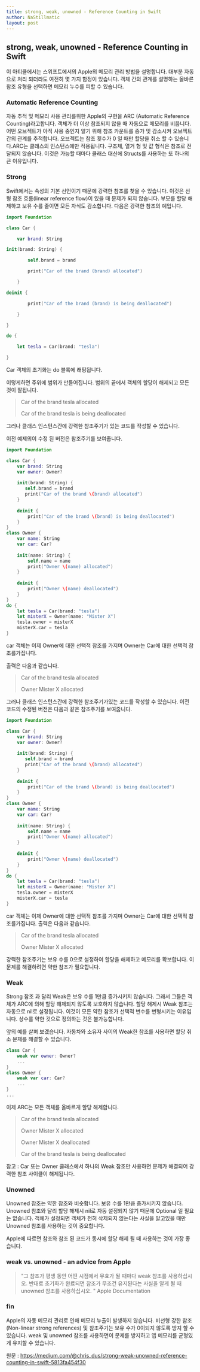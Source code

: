 ```yaml
---
title: strong, weak, unowned - Reference Counting in Swift
author: NaStillmatic
layout: post
---
```


## strong, weak, unowned - Reference Counting in Swift

이 아티클에서는 스위프트에서의 Apple의 메모리 관리 방법을 설명합니다. 
대부분 자동으로 처리 되더라도 여전히 몇 가지 함정이 있습니다. 
객체 간의 관계를 설명하는 올바른 참조 유형을 선택하면 메모리 누수를 피할 수 있습니다.


### Automatic Reference Counting

자동 추적 및 메모리 사용 관리를위한 Apple의 구현을 ARC (Automatic Reference Counting)라고합니다.
객체가 더 이상 참조되지 않을 때 자동으로 메모리를 비웁니다.
어떤 오브젝트가 아직 사용 중인지 알기 위해 참조 카운트를 증가 및 감소시켜 오브젝트 간의 관계를 추적합니다. 오브젝트는 참조 횟수가 0 일 때만 할당을 취소 할 수 있습니다.ARC는 클래스의 인스턴스에만 적용됩니다. 
구조체, 열거 형 및 값 형식은 참조로 전달되지 않습니다. 
이것은 가능할 때마다 클래스 대신에 Structs를 사용하는 또 하나의 큰 이유입니다.

### Strong

Swift에서는 속성의 기본 선언이기 때문에 강력한 참조를 찾을 수 있습니다. 
이것은 선형 참조 흐름(linear reference flow)이 있을 때 문제가 되지 않습니다. 
부모를 할당 해제하고 보유 수를 줄이면 모든 자식도 감소합니다. 다음은 강력한 참조의 예입니다.



```swift
import Foundation

class Car {

    var brand: String

init(brand: String) {

        self.brand = brand

        print("Car of the brand (brand) allocated")

    }

deinit {

        print("Car of the brand (brand) is being deallocated")

    }

}

do {

    let tesla = Car(brand: "tesla")

}

```



Car 객체의 초기화는 do 블록에 래핑됩니다. 

이렇게하면 주위에 범위가 만들어집니다. 범위의 끝에서 객체의 할당이 해제되고 모든 것이 잘됩니다.



> Car of the brand tesla allocated
>
> Car of the brand tesla is being deallocated



그러나 클래스 인스턴스간에 강력한 참조주기가 있는 코드를 작성할 수 있습니다.

이전 예제의이 수정 된 버전은 참조주기를 보여줍니다.



```swift
import Foundation

class Car {
    var brand: String
    var owner: Owner?
 
    init(brand: String) {
       self.brand = brand
       print("Car of the brand \(brand) allocated")
    }
 
    deinit {
        print("Car of the brand \(brand) is being deallocated")
    }
}
class Owner {
    var name: String
    var car: Car?
 
    init(name: String) {
        self.name = name
        print("Owner \(name) allocated")
    }
 
    deinit {
        print("Owner \(name) deallocated")
    }
}
do {
    let tesla = Car(brand: "tesla")
    let misterX = Owner(name: "Mister X")
    tesla.owner = misterX
    misterX.car = tesla
}
```



 car 객체는 이제 Owner에 대한 선택적 참조를 가지며 Owner는 Car에 대한 선택적 참조를가집니다. 

출력은 다음과 같습니다.



> Car of the brand tesla allocated
>
> Owner Mister X allocated



그러나 클래스 인스턴스간에 강력한 참조주기가있는 코드를 작성할 수 있습니다. 이전 코드의 수정된 버전은 다음과 같은 참조주기를 보여줍니다.



```swift
import Foundation

class Car {
    var brand: String
    var owner: Owner?
 
    init(brand: String) {
       self.brand = brand
       print("Car of the brand \(brand) allocated")
    }
 
    deinit {
        print("Car of the brand \(brand) is being deallocated")
    }
}
class Owner {
    var name: String
    var car: Car?
 
    init(name: String) {
        self.name = name
        print("Owner \(name) allocated")
    }
 
    deinit {
        print("Owner \(name) deallocated")
    }
}
do {
    let tesla = Car(brand: "tesla")
    let misterX = Owner(name: "Mister X")
    tesla.owner = misterX
    misterX.car = tesla
}
```



 car 객체는 이제 Owner에 대한 선택적 참조를 가지며 Owner는 Car에 대한 선택적 참조를가집니다. 출력은 다음과 같습니다.



> Car of the brand tesla allocated
>
> Owner Mister X allocated



강력한 참조주기는 보유 수를 0으로 설정하여 할당을 해제하고 메모리를 확보합니다. 이 문제를 해결하려면 약한 참조가 필요합니다.

### Weak

Strong 참조 과  달리 Weak은 보유 수를 1만큼 증가시키지 않습니다. 그래서 그들은 객체가 ARC에 의해 할당 해제되지 않도록 보호하지 않습니다. 할당 해제시 Weak 참조는 자동으로 nil로 설정됩니다. 이것이 모든 약한 참조가 선택적 변수를 변형시키는 이유입니다. 상수를 약한 것으로 정의하는 것은 불가능합니다.



앞의 예를 살펴 보겠습니다. 자동차와 소유자 사이의 Weak한 참조를 사용하면 할당 취소 문제를 해결할 수 있습니다.



```swift
class Car {
    weak var owner: Owner?
    ...
}
class Owner {
    weak var car: Car?
    ... 
}
...
```



이제 ARC는 모든 객체를 올바르게 할당 해제합니다.

> Car of the brand tesla allocated 
>
> Owner Mister X allocated 
>
> Owner Mister X deallocated 
>
> Car of the brand tesla is being deallocated



 참고 :  Car 또는 Owner 클래스에서 하나의 Weak 참조만 사용하면 문제가 해결되어 강력한 참조 사이클이 해제됩니다.



### Unowned

 Unowned 참조는 약한 참조와 비슷합니다. 보유 수를 1만큼 증가시키지 않습니다. Unowned 참조와 달리 할당 해제시 nil로 자동 설정되지 않기 때문에 Optional 일 필요는 없습니다. 객체가 설정되면 객체가 전혀 삭제되지 않는다는 사실을 알고있을 때만 Unowned 참조를 사용하는 것이 중요합니다.



 Apple에 따르면 참조와 참조 된 코드가 동시에 할당 해제 될 때 사용하는 것이 가장 좋습니다.



### weak vs. unowned - an advice from Apple

> "그 참조가 평생 동안 어떤 시점에서 무효가 될 때마다 weak 참조를 사용하십시오. 반대로 초기화가 완료되면 참조가 무조건 유지된다는 사실을 알게 될 때 unowned 참조를 사용하십시오. " Apple Documentation



### fin

Apple의 자동 메모리 관리로 인해 메모리 누출이 발생하지 않습니다. 비선형 강한 참조(Non-linear strong references) 및 참조주기는 보유 수가 0이되지 않도록 방지 할 수 있습니다. weak 및 unowned 참조를 사용하면이 문제를 방지하고 앱 메모리를 균형있게 유지할 수 있습니다.

원문 : <https://medium.com/@chris_dus/strong-weak-unowned-reference-counting-in-swift-5813fa454f30>




